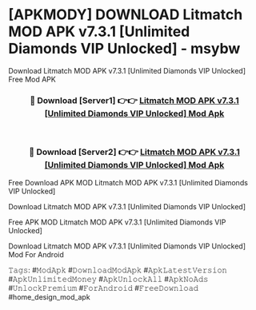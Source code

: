 # [APKMODY] DOWNLOAD Litmatch MOD APK v7.3.1 [Unlimited Diamonds VIP Unlocked] - msybw
Download Litmatch MOD APK v7.3.1 [Unlimited Diamonds VIP Unlocked] Free Mod APK

<div align="center">
<h3>🔴 Download [Server1] 👉👉 <a href="https://apk-comot.site?title=Litmatch_MOD_APK_v7.3.1_[Unlimited_Diamonds_VIP_Unlocked]">Litmatch MOD APK v7.3.1 [Unlimited Diamonds VIP Unlocked] Mod Apk</a></h3><br>

<h3>🔴 Download [Server2] 👉👉 <a href="https://apk-comot.site?title=Litmatch_MOD_APK_v7.3.1_[Unlimited_Diamonds_VIP_Unlocked]">Litmatch MOD APK v7.3.1 [Unlimited Diamonds VIP Unlocked] Mod Apk</a></h3>
</div>


Free Download APK MOD Litmatch MOD APK v7.3.1 [Unlimited Diamonds VIP Unlocked]

Download Litmatch MOD APK v7.3.1 [Unlimited Diamonds VIP Unlocked] 

Free APK MOD Litmatch MOD APK v7.3.1 [Unlimited Diamonds VIP Unlocked] 

Download Litmatch MOD APK v7.3.1 [Unlimited Diamonds VIP Unlocked] Mod For Android

𝚃𝚊𝚐𝚜: #𝙼𝚘𝚍𝙰𝚙𝚔 #𝙳𝚘𝚠𝚗𝚕𝚘𝚊𝚍𝙼𝚘𝚍𝙰𝚙𝚔 #𝙰𝚙𝚔𝙻𝚊𝚝𝚎𝚜𝚝𝚅𝚎𝚛𝚜𝚒𝚘𝚗 #𝙰𝚙𝚔𝚄𝚗𝚕𝚒𝚖𝚒𝚝𝚎𝚍𝙼𝚘𝚗𝚎𝚢 #𝙰𝚙𝚔𝚄𝚗𝚕𝚘𝚌𝚔𝙰𝚕𝚕 #𝙰𝚙𝚔𝙽𝚘𝙰𝚍𝚜 #𝚄𝚗𝚕𝚘𝚌𝚔𝙿𝚛𝚎𝚖𝚒𝚞𝚖 #𝙵𝚘𝚛𝙰𝚗𝚍𝚛𝚘𝚒𝚍 #𝙵𝚛𝚎𝚎𝙳𝚘𝚠𝚗𝚕𝚘𝚊𝚍 #home_design_mod_apk